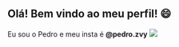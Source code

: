 ## Olá! Bem vindo ao meu perfil! 😄
Eu sou o Pedro e meu insta é **@pedro.zvy**
![](https://media.tenor.com/lW2uDHk_ZRgAAAAi/peepoleave.gif)
